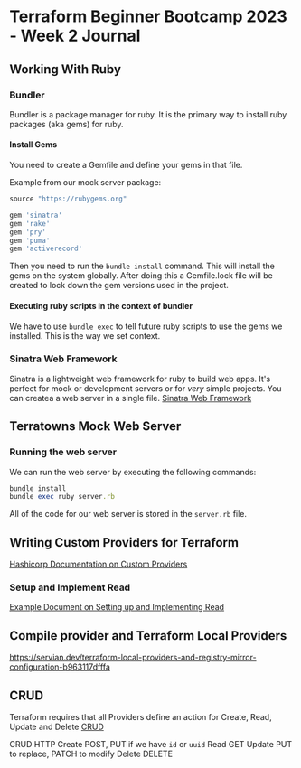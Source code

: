 # Terraform Beginner Bootcamp 2023 - Week 2 Journal

## Working With Ruby

### Bundler

Bundler is a package manager for ruby.  It is the primary way to install ruby packages (aka gems) for ruby.

#### Install Gems
You need to create a Gemfile and define your gems in that file.  

Example from our mock server package:

```rb
source "https://rubygems.org"

gem 'sinatra'
gem 'rake'
gem 'pry'
gem 'puma'
gem 'activerecord'
```

Then you need to run the `bundle install` command.  This will install the gems on the system globally.  After doing this a Gemfile.lock file will be created to lock down the gem versions used in the project.

#### Executing ruby scripts in the context of bundler

We have to use `bundle exec` to tell future ruby scripts to use the gems we installed.  This is the way we set context.


### Sinatra Web Framework

Sinatra is a lightweight web framework for ruby to build web apps.  It's perfect for mock or development servers or for *very* simple projects.   You can createa a web server in a single file.
[Sinatra Web Framework](https://sinatrarb.com/)

## Terratowns Mock Web Server

### Running the web server

We can run the web server by executing the following commands:

```rb
bundle install
bundle exec ruby server.rb
```

All of the code for our web server is stored in the `server.rb` file.

## Writing Custom Providers for Terraform

[Hashicorp Documentation on Custom Providers](https://developer.hashicorp.com/terraform/tutorials/providers-plugin-framework)

### Setup and Implement Read

[Example Document on Setting up and Implementing Read](https://developer.hashicorp.com/terraform/tutorials/providers/provider-setup)

## Compile provider and Terraform Local Providers

https://servian.dev/terraform-local-providers-and-registry-mirror-configuration-b963117dfffa

## CRUD

Terraform requires that all Providers define an action for Create, Read, Update and Delete
[CRUD](https://en.wikipedia.org/wiki/Create,_read,_update_and_delete)


CRUD	HTTP
Create	POST, PUT if we have `id` or `uuid`
Read	GET
Update	PUT to replace, PATCH to modify
Delete	DELETE
